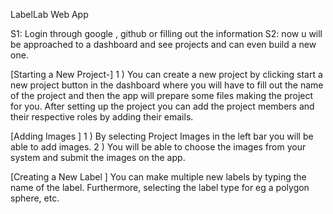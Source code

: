 LabelLab Web App

S1: Login through google , github or filling out the information
S2: now u will be approached to a dashboard and see  projects and can even build a new one.

[Starting a New Project-]
1 ) You can create a new project by clicking start a new project button in the dashboard where you will have to fill out the name of the project and then the app will prepare some files making the project for you. After setting up the project you can add the project members and their respective roles by adding their emails.


[Adding Images ]
1 ) By selecting Project Images in the left bar you will be able to add images. 2 ) You will be able to choose the images from your system and submit the images on the app.
  
  
  
  
   [Creating a New Label ]
You can make multiple new labels by typing the name of the label. Furthermore, selecting the label type for eg a polygon sphere, etc.
